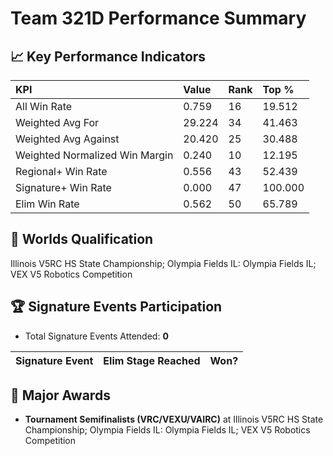 # Team 321D Performance Summary

## 📈 Key Performance Indicators
| KPI | Value | Rank | Top % |
|:---|:-----|:----|:-----|
| All Win Rate | 0.759 | 16 | 19.512 |
| Weighted Avg For | 29.224 | 34 | 41.463 |
| Weighted Avg Against | 20.420 | 25 | 30.488 |
| Weighted Normalized Win Margin | 0.240 | 10 | 12.195 |
| Regional+ Win Rate | 0.556 | 43 | 52.439 |
| Signature+ Win Rate | 0.000 | 47 | 100.000 |
| Elim Win Rate | 0.562 | 50 | 65.789 |


## 🎯 Worlds Qualification
Illinois V5RC HS State Championship; Olympia Fields IL: Olympia Fields IL; VEX V5 Robotics Competition

## 🏆 Signature Events Participation
- Total Signature Events Attended: **0**

| Signature Event | Elim Stage Reached | Won? |
|:----------------|:-------------------|:----|


## 🥇 Major Awards
- **Tournament Semifinalists (VRC/VEXU/VAIRC)** at Illinois V5RC HS State Championship; Olympia Fields IL: Olympia Fields IL; VEX V5 Robotics Competition

